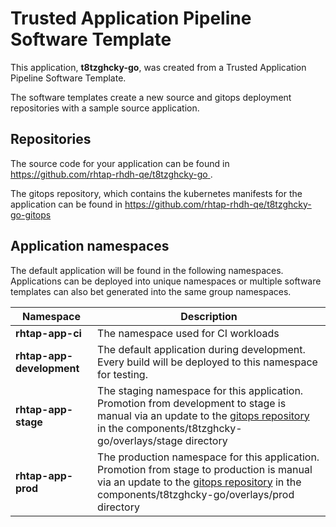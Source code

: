 # Trusted Application Pipeline Software Template

This application, **t8tzghcky-go**, was created from a Trusted Application Pipeline Software Template.

The software templates create a new source and gitops deployment repositories with a sample source application. 

## Repositories

The source code for your application can be found in [https://github.com/rhtap-rhdh-qe/t8tzghcky-go ](https://github.com/rhtap-rhdh-qe/t8tzghcky-go ).
 
The gitops repository, which contains the kubernetes manifests for the application can be found in 
[https://github.com/rhtap-rhdh-qe/t8tzghcky-go-gitops ](https://github.com/rhtap-rhdh-qe/t8tzghcky-go-gitops ) 

## Application namespaces 

The default application will be found in the following namespaces. Applications can be deployed into unique namespaces or multiple software templates can also bet generated into the same group namespaces.  

|  Namespace   |  Description   |  
| -------- | -------- |
| **rhtap-app-ci** | The namespace used for CI workloads |
| **rhtap-app-development** | The default application during development. Every build will be deployed to this namespace for testing. |
| **rhtap-app-stage** | The staging namespace for this application. Promotion from development to stage is manual via an update to the [gitops repository](https://github.com/rhtap-rhdh-qe/t8tzghcky-go-gitops ) in the components/t8tzghcky-go/overlays/stage directory |
| **rhtap-app-prod** | The production namespace for this application. Promotion from stage to production is manual via an update to the [gitops repository](https://github.com/rhtap-rhdh-qe/t8tzghcky-go-gitops ) in the components/t8tzghcky-go/overlays/prod directory |
